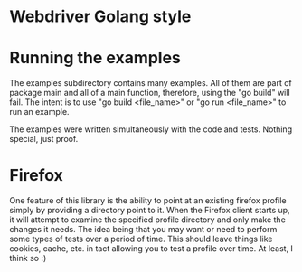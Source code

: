 # Webdriver Golang style

# Running the examples

The examples subdirectory contains many examples.  All of them are part of package main and all of a main function, therefore, using the "go build" will fail.  The intent is to use "go build <file_name>" or "go run <file_name>" to run an example.

The examples were written simultaneously with the code and tests.  Nothing special, just proof.

# Firefox
One feature of this library is the ability to point at an existing firefox profile simply by providing a directory point to it.  When the Firefox client starts up, it will attempt to examine the specified profile
directory and only make the changes it needs.  The idea being that you may want or need to perform some types
of tests over a period of time.  This should leave things like cookies, cache, etc. in tact allowing you to test
a profile over time.  At least, I think so :)

